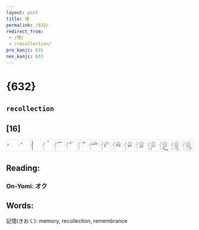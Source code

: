 ```yaml
---
layout: post
title: 憶
permalink: /632/
redirect_from:
 - /憶/
 - /recollection/
pre_kanji: 631
nex_kanji: 633
---
```


# {632}

## `recollection`

## [16]

<div class="stroke"><img src="../images/E686B6.png" /></div>

## Reading:

### On-Yomi: オク

## Words:

記憶(きおく): memory, recollection, remembrance
